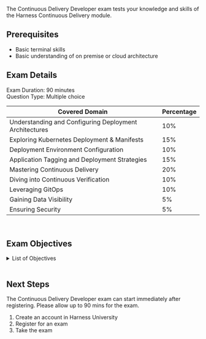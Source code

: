 The Continuous Delivery Developer exam tests your knowledge and skills of the Harness Continuous Delivery module.  

## Prerequisites

- Basic terminal skills
- Basic understanding of on premise or cloud architecture

## Exam Details

Exam Duration: 90 minutes <br/>
Question Type: Multiple choice

| Covered Domain                                         | Percentage |
|------------------------------------------------|------------|
| Understanding and Configuring Deployment Architectures | 10%       |
| Exploring Kubernetes Deployment & Manifests     | 15%       |
| Deployment Environment Configuration            | 10%       |
| Application Tagging and Deployment Strategies  | 15%       |
| Mastering Continuous Delivery                  | 20%       |
| Diving into Continuous Verification            | 10%       |
| Leveraging GitOps                              | 10%       |
| Gaining Data Visibility                        | 5%        |
| Ensuring Security                              | 5%        |


<br />

## Exam Objectives

<details>
<summary>List of Objectives</summary>

The following is a detailed list of exam objectives:

| # | Objectives |
|--------|-------|
| 1 | **Understanding and Configuring Deployment Architectures** |
| 1.1 | Define what deployment means and what makes it continuous. |
| 1.2 | Explain different application architectures. |
| 1.3 | Identify the necessary artifacts, manifests, and services for a deployment. |
| 2 | **Exploring Kubernetes Deployment & Manifests** |
| 2.1 | Understand the purpose and use of Kubernetes manifests (flat file, helm, etc.) |
| 2.2 | Identify and configure overrides for service variables (secrets, non-secrets). |
| 2.3 | Understand the concept of basic, rolling, canary, and blue/green deployments. |
| 3 | **Deployment Environment Configuration** |
| 3.1 | Understand and set up environments for your Kubernetes deployment, including Prod and Non-prod. |
| 3.2 | Describe and configure infrastructure definitions and overrides for an environment. |
| 4 | **Application Tagging and Deployment Strategies** |
| 4.1 | Learn about tagging, labeling, identifiers, and their uses. |
| 4.2 | Understand and configure rolling, canary, and blue/green deployments for different application types. |
| 5 | **Mastering Continuous Delivery** |
| 5.1 | Automate deployments in your environment. |
| 5.2 | Identify pre-deployment steps and set up triggers. |
| 5.3 | Describe and configure Policy as Code, ticketing, documentation, fetching process, approval process, and failure strategies. |
| 6 | **Diving into Continuous Verification** |
| 6.1 | Identify deployment verification types. |
| 6.2 | Understand verification through deployment logs and deployment health checks. |
| 6.3 | Monitor server health and execution checks during a deployment. |
| 7 | **Leveraging GitOps** |
| 7.1 | Explain the principles, use cases, and benefits of GitOps. |
| 7.2 | Install the GitOps agent and connect your Kubernetes cluster and application repository to Harness. |
| 7.3 | Set up an application in Harness using GitOps. |
| 8 | **Gaining Data Visibility** |
| 8.1 | Describe dashboards. |
| 8.2 | Configure notifications, alerts, and tagging and labeling for governance and reporting. |
| 9 | **Ensuring Security** |
| 9.1 | Understand two-factor authentication (2FA). |
| 9.2 | Describe Role-Based Access Control (RBAC) and built-in roles. |


</details>

<br />

## Next Steps

The Continuous Delivery Developer exam can start immediately after registering. Please allow up to 90 mins for the exam.

1. Create an account in Harness University
2. Register for an exam 
3. Take the exam
